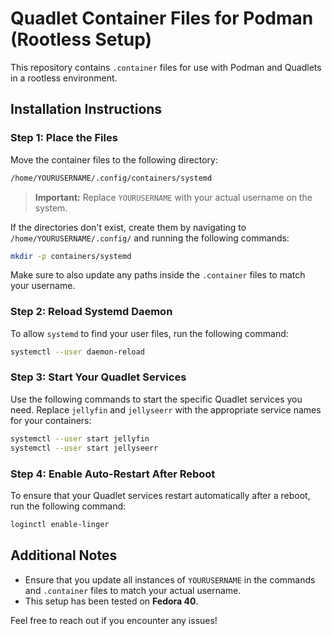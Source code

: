 # Quadlet Container Files for Podman (Rootless Setup)

This repository contains `.container` files for use with Podman and Quadlets in a rootless environment. 

## Installation Instructions

### Step 1: Place the Files

Move the container files to the following directory:

```bash
/home/YOURUSERNAME/.config/containers/systemd
```

> **Important:** Replace `YOURUSERNAME` with your actual username on the system.

If the directories don't exist, create them by navigating to `/home/YOURUSERNAME/.config/` and running the following commands:

```bash
mkdir -p containers/systemd
```

Make sure to also update any paths inside the `.container` files to match your username.

### Step 2: Reload Systemd Daemon

To allow `systemd` to find your user files, run the following command:

```bash
systemctl --user daemon-reload
```

### Step 3: Start Your Quadlet Services

Use the following commands to start the specific Quadlet services you need. Replace `jellyfin` and `jellyseerr` with the appropriate service names for your containers:

```bash
systemctl --user start jellyfin
systemctl --user start jellyseerr
```

### Step 4: Enable Auto-Restart After Reboot

To ensure that your Quadlet services restart automatically after a reboot, run the following command:

```bash
loginctl enable-linger
```

## Additional Notes

- Ensure that you update all instances of `YOURUSERNAME` in the commands and `.container` files to match your actual username.
- This setup has been tested on **Fedora 40**.

Feel free to reach out if you encounter any issues!
```
